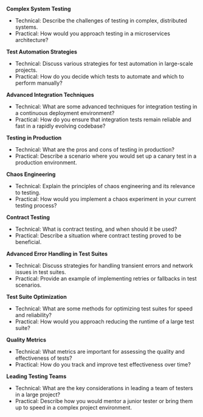 **Complex System Testing**
 - Technical: Describe the challenges of testing in complex, distributed systems.
 - Practical: How would you approach testing in a microservices architecture?

**Test Automation Strategies**
 - Technical: Discuss various strategies for test automation in large-scale projects.
 - Practical: How do you decide which tests to automate and which to perform manually?

**Advanced Integration Techniques**
 - Technical: What are some advanced techniques for integration testing in a continuous deployment environment?
 - Practical: How do you ensure that integration tests remain reliable and fast in a rapidly evolving codebase?

**Testing in Production**
 - Technical: What are the pros and cons of testing in production?
 - Practical: Describe a scenario where you would set up a canary test in a production environment.

**Chaos Engineering**
 - Technical: Explain the principles of chaos engineering and its relevance to testing.
 - Practical: How would you implement a chaos experiment in your current testing process?

**Contract Testing**
 - Technical: What is contract testing, and when should it be used?
 - Practical: Describe a situation where contract testing proved to be beneficial.

**Advanced Error Handling in Test Suites**
 - Technical: Discuss strategies for handling transient errors and network issues in test suites.
 - Practical: Provide an example of implementing retries or fallbacks in test scenarios.

**Test Suite Optimization**
 - Technical: What are some methods for optimizing test suites for speed and reliability?
 - Practical: How would you approach reducing the runtime of a large test suite?

**Quality Metrics**
 - Technical: What metrics are important for assessing the quality and effectiveness of tests?
 - Practical: How do you track and improve test effectiveness over time?

**Leading Testing Teams**
 - Technical: What are the key considerations in leading a team of testers in a large project?
 - Practical: Describe how you would mentor a junior tester or bring them up to speed in a complex project environment.